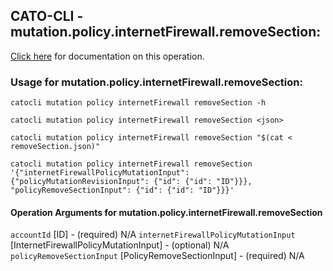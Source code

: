 
## CATO-CLI - mutation.policy.internetFirewall.removeSection:
[Click here](https://api.catonetworks.com/documentation/#mutation-removeSection) for documentation on this operation.

### Usage for mutation.policy.internetFirewall.removeSection:

`catocli mutation policy internetFirewall removeSection -h`

`catocli mutation policy internetFirewall removeSection <json>`

`catocli mutation policy internetFirewall removeSection "$(cat < removeSection.json)"`

`catocli mutation policy internetFirewall removeSection '{"internetFirewallPolicyMutationInput": {"policyMutationRevisionInput": {"id": {"id": "ID"}}}, "policyRemoveSectionInput": {"id": {"id": "ID"}}}'`

#### Operation Arguments for mutation.policy.internetFirewall.removeSection ####
`accountId` [ID] - (required) N/A 
`internetFirewallPolicyMutationInput` [InternetFirewallPolicyMutationInput] - (optional) N/A 
`policyRemoveSectionInput` [PolicyRemoveSectionInput] - (required) N/A 
